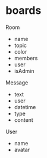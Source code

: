 # boards


Room
- name
- topic
- color
- members
 - user
 - isAdmin

Message
- text
- user
- datetime
- type
- content

User
- name
- avatar